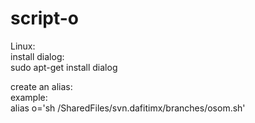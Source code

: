 # script-o

Linux:  
install dialog:  
  sudo apt-get install dialog  

create an alias:  
example:  
  alias o='sh /SharedFiles/svn.dafitimx/branches/osom.sh'

